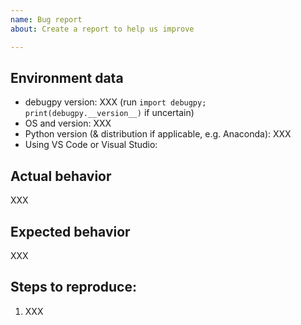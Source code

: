 ```yaml
---
name: Bug report
about: Create a report to help us improve

---
```


## Environment data

- debugpy version: XXX (run `import debugpy; print(debugpy.__version__)` if uncertain)
- OS and version: XXX
- Python version (& distribution if applicable, e.g. Anaconda): XXX
- Using VS Code or Visual Studio:

## Actual behavior

XXX

## Expected  behavior

XXX

## Steps to reproduce:
1. XXX
